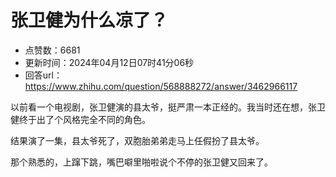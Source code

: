 # 张卫健为什么凉了？
- 点赞数：6681
- 更新时间：2024年04月12日07时41分06秒
- 回答url：https://www.zhihu.com/question/568888272/answer/3462966117
<body>
 <p data-pid="buuBKpe_">以前看一个电视剧，张卫健演的县太爷，挺严肃一本正经的。我当时还在想，张卫健终于出了个风格完全不同的角色。</p>
 <p data-pid="78RkkDto">结果演了一集，县太爷死了，双胞胎弟弟走马上任假扮了县太爷。</p>
 <p data-pid="IlhLy7WO">那个熟悉的，上蹿下跳，嘴巴噼里啪啦说个不停的张卫健又回来了。</p>
</body>